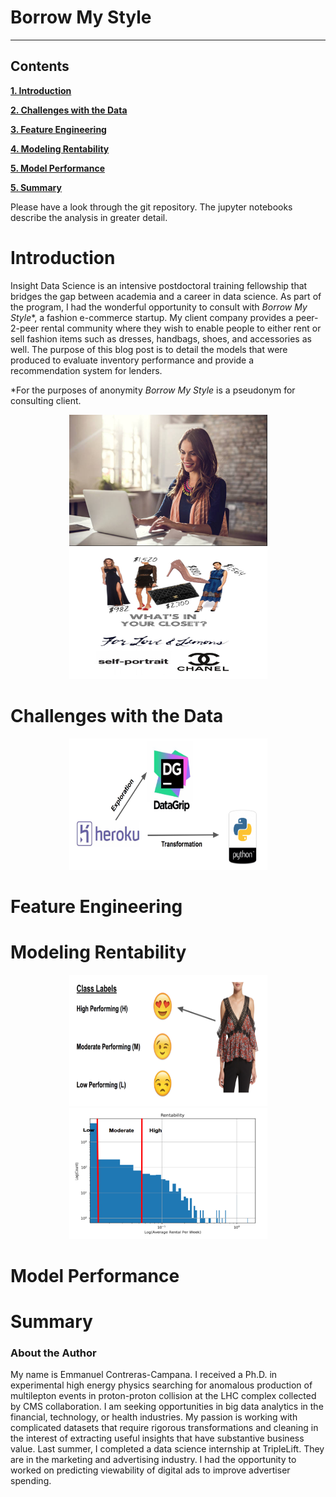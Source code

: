 # Borrow My Style

---
## Contents

[**1. Introduction**](#introduction)

[**2. Challenges with the Data**](#data)

[**3. Feature Engineering**](#feature_engineering)

[**4. Modeling Rentability**](#modeling_rentability)

[**5. Model Performance**](#model_performance)

[**5. Summary**](#summary)

Please have a look through the git repository. The jupyter notebooks describe the analysis in greater detail.

# <a name="introduction">Introduction</a>
Insight Data Science is an intensive postdoctoral training fellowship that bridges the gap between academia and a career in data science. As part of the program, I had the wonderful opportunity to consult with _Borrow My Style_*, a fashion e-commerce startup. My client company provides a peer-2-peer rental community where they wish to enable people to either rent or sell fashion items such as dresses, handbags, shoes, and accessories as well. The purpose of this blog post is to detail the models that were produced to evaluate inventory performance and provide a recommendation system for lenders.

*For the purposes of anonymity _Borrow My Style_ is a pseudonym for consulting client.

<div style="text-align:center"><img src ="images/computer.jpg" width="317" height="210" /></div>

<div style="text-align:center"><img src ="images/online closet.jpg" width="317" height="210" /></div>

# <a name="data">Challenges with the Data</a>

<div style="text-align:center"><img src ="images/data preperation.jpg" width="317" height="210" /></div>

# <a name="feature_engineering">Feature Engineering</a>

# <a name="modeling_rentability">Modeling Rentability</a>

<div style="text-align:center"><img src ="images/rentability classification.jpg" width="317" height="210" /></div>

<div style="text-align:center"><img src ="images/rentability.jpg" width="317" height="210" /></div>

# <a name="model_performance">Model Performance</a>

# <a name="summary">Summary</a>


### <a name="about_me">About the Author</a>

My name is Emmanuel Contreras-Campana. I received a Ph.D. in experimental high energy physics searching for anomalous production of multilepton events in proton-proton collision at the LHC complex collected by CMS collaboration. I am seeking opportunities in big data analytics in the financial, technology, or health industries. My passion is working with complicated datasets that require rigorous transformations and cleaning in the interest of extracting useful insights that have substantive business value. Last summer, I completed a data science internship at TripleLift. They are in the marketing and advertising industry. I had the opportunity to worked on predicting viewability of digital ads to improve advertiser spending.

